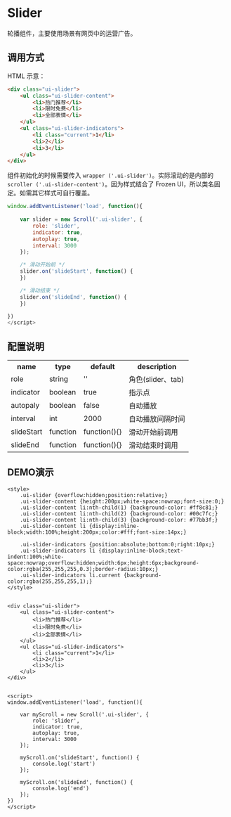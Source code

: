 # Slider

轮播组件，主要使用场景有网页中的运营广告。

## 调用方式

HTML 示意：
```html
<div class="ui-slider">
	<ul class="ui-slider-content">
		<li>热门推荐</li>
        <li>限时免费</li>
        <li>全部表情</li>
    </ul>
    <ul class="ui-slider-indicators">
    	<li class="current">1</li>
    	<li>2</li>
    	<li>3</li>
    </ul>
</div>
```

组件初始化的时候需要传入 `wrapper ('.ui-slider')`。实际滚动的是内部的 `scroller ('.ui-slider-content')`。因为样式结合了 Frozen UI，所以类名固定。如需其它样式可自行覆盖。

```js
window.addEventListener('load', function(){
	
	var slider = new Scroll('.ui-slider', {
		role: 'slider',
		indicator: true,
		autoplay: true,
		interval: 3000
	});

	/* 滑动开始前 */
	slider.on('slideStart', function() {
	})

	/* 滑动结束 */
	slider.on('slideEnd', function() {
	})

})
</script>
```


## 配置说明

<table width="100%">
	<tr>
		<th>name</th>
		<th>type</th>
		<th>default</th>
		<th>description</th>
	</tr>
	<tr>
		<td>role</td>
		<td>string</td>
		<td>''</td>
		<td>角色(slider、tab)</td>
	</tr>
	<tr>
		<td>indicator</td>
		<td>boolean</td>
		<td>true</td>
		<td>指示点</td>
	</tr>
	<tr>
		<td>autopaly</td>
		<td>boolean</td>
		<td>false</td>
		<td>自动播放</td>
	</tr>
	<tr>
		<td>interval</td>
		<td>int</td>
		<td>2000</td>
		<td>自动播放间隔时间</td>
	</tr>
	<tr>
		<td>slideStart</td>
		<td>function</td>
		<td>function(){}</td>
		<td>滑动开始前调用</td>
	</tr>
	<tr>
		<td>slideEnd</td>
		<td>function</td>
		<td>function(){}</td>
		<td>滑动结束时调用</td>
	</tr>
</table>



## DEMO演示

```iframe
<style>
	.ui-slider {overflow:hidden;position:relative;}
	.ui-slider-content {height:200px;white-space:nowrap;font-size:0;}
	.ui-slider-content li:nth-child(1) {background-color: #ff8c81;}
	.ui-slider-content li:nth-child(2) {background-color: #00c7fc;}
	.ui-slider-content li:nth-child(3) {background-color: #77bb3f;}
	.ui-slider-content li {display:inline-block;width:100%;height:200px;color:#fff;font-size:14px;}
	
	.ui-slider-indicators {position:absolute;bottom:0;right:10px;}
	.ui-slider-indicators li {display:inline-block;text-indent:100%;white-space:nowrap;overflow:hidden;width:6px;height:6px;background-color:rgba(255,255,255,0.3);border-radius:10px;}
	.ui-slider-indicators li.current {background-color:rgba(255,255,255,1);}
</style>


<div class="ui-slider">
	<ul class="ui-slider-content">
		<li>热门推荐</li>
        <li>限时免费</li>
        <li>全部表情</li>
    </ul>
    <ul class="ui-slider-indicators">
    	<li class="current">1</li>
    	<li>2</li>
    	<li>3</li>
    </ul>
</div>


<script>
window.addEventListener('load', function(){
	
	var myScroll = new Scroll('.ui-slider', {
		role: 'slider',
		indicator: true,
		autoplay: true,
		interval: 3000
	});

	myScroll.on('slideStart', function() {
		console.log('start')
	});

	myScroll.on('slideEnd', function() {
		console.log('end')
	});
})
</script>
```

